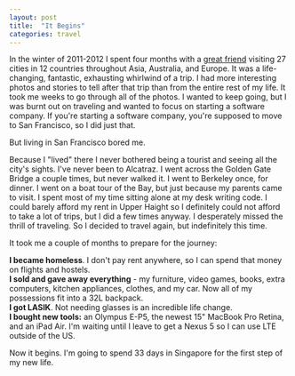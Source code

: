 ```yaml
---
layout: post
title:  "It Begins"
categories: travel
---
```


In the winter of 2011-2012 I spent four months with a [great friend](http://www.raphaelmun.com/) visiting 27 cities in 12 countries throughout Asia, Australia, and Europe. It was a life-changing, fantastic, exhausting whirlwind of a trip. I had more interesting photos and stories to tell after that trip than from the entire rest of my life. It took me weeks to go through all of the photos. I wanted to keep going, but I was burnt out on traveling and wanted to focus on starting a software company. If you're starting a software company, you're supposed to move to San Francisco, so I did just that.



But living in San Francisco bored me.

Because I "lived" there I never bothered being a tourist and seeing all the city's sights. I've never been to Alcatraz. I went across the Golden Gate Bridge a couple times, but never walked it. I went to Berkeley once, for dinner. I went on a boat tour of the Bay, but just because my parents came to visit. I spent most of my time sitting alone at my desk writing code. I could barely afford my rent in Upper Haight so I definitely could not afford to take a lot of trips, but I did a few times anyway. I desperately missed the thrill of traveling. So I decided to travel again, but indefinitely this time.

It took me a couple of months to prepare for the journey:

**I became homeless**. I don't pay rent anywhere, so I can spend that money on flights and hostels.<br>
**I sold and gave away everything** - my furniture, video games, books, extra computers, kitchen appliances, clothes, and my car. Now all of my possessions fit into a 32L backpack.<br>
**I got LASIK**. Not needing glasses is an incredible life change.<br>
**I bought new tools:** an Olympus E-P5, the newest 15" MacBook Pro Retina, and an iPad Air. I'm waiting until I leave to get a Nexus 5 so I can use LTE outside of the US.

Now it begins. I'm going to spend 33 days in Singapore for the first step of my new life.